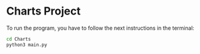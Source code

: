 # Charts Project

To run the program, you have to follow the next instructions in the terminal:

```sh
cd Charts
python3 main.py
```
